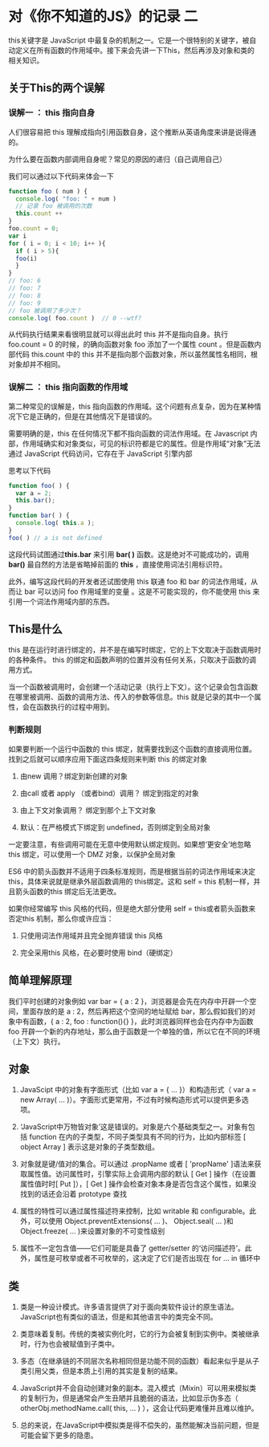# 对《你不知道的JS》的记录 二
this关键字是 JavaScript 中最复杂的机制之一。它是一个很特别的关键字，被自动定义在所有函数的作用域中。接下来会先讲一下This，然后再涉及对象和类的相关知识。

## 关于This的两个误解
### 误解一 ： this 指向自身
人们很容易把 this 理解成指向引用函数自身，这个推断从英语角度来讲是说得通的。

为什么要在函数内部调用自身呢？常见的原因的递归（自己调用自己）

我们可以通过以下代码来体会一下
```JavaScript
function foo ( num ) { 
  console.log( "foo: " + num )
  // 记录 foo 被调用的次数
  this.count ++
} 
foo.count = 0;
var i 
for ( i = 0; i < 10; i++ ){
  if ( i > 5){
  foo(i)
  }
}
// foo: 6
// foo: 7
// foo: 8
// foo: 9
// foo 被调用了多少次？
console.log( foo.count )  // 0 --wtf? 
```

从代码执行结果来看很明显就可以得出此时 this 并不是指向自身。执行 foo.count = 0 的时候，的确向函数对象 foo 添加了一个属性 count 。但是函数内部代码 this.count 中的 this 并不是指向那个函数对象，所以虽然属性名相同，根对象却并不相同。

### 误解二 ： this 指向函数的作用域
第二种常见的误解是，this 指向函数的作用域。这个问题有点复杂，因为在某种情况下它是正确的，但是在其他情况下是错误的。

需要明确的是，this 在任何情况下都不指向函数的词法作用域。在 Javascript 内部，作用域确实和对象类似，可见的标识符都是它的属性。但是作用域“对象”无法通过 JavaScript 代码访问，它存在于 JavaScript 引擎内部

思考以下代码
```JavaScript
function foo( ) {     
  var a = 2;     
  this.bar(); 
}
function bar( ) {
  console.log( this.a ); 
}
foo( ) // a is not defined
```
这段代码试图通过**this.bar** 来引用 **bar( )** 函数。这是绝对不可能成功的，调用 **bar()** 最自然的方法是省略掉前面的 **this** ，直接使用词法引用标识符。

此外，编写这段代码的开发者还试图使用 this 联通 foo 和 bar 的词法作用域，从而让 bar 可以访问 foo 作用域里的变量  。这是不可能实现的，你不能使用 this 来引用一个词法作用域内部的东西。

## This是什么
this 是在运行时进行绑定的，并不是在编写时绑定，它的上下文取决于函数调用时的各种条件。 this 的绑定和函数声明的位置并没有任何关系，只取决于函数的调用方式。
        
当一个函数被调用时，会创建一个活动记录（执行上下文）。这个记录会包含函数在哪里被调用、函数的调用方法、传入的参数等信息。this 就是记录的其中一个属性，会在函数执行的过程中用到。

### 判断规则 
如果要判断一个运行中函数的 this 绑定，就需要找到这个函数的直接调用位置。找到之后就可以顺序应用下面这四条规则来判断 this 的绑定对象
1. 由new 调用？绑定到新创建的对象

2. 由call 或者 apply （或者bind）调用？ 绑定到指定的对象

3. 由上下文对象调用？ 绑定到那个上下文对象

4. 默认：在严格模式下绑定到 undefined，否则绑定到全局对象 

一定要注意，有些调用可能在无意中使用默认绑定规则。如果想‘更安全’地忽略 this 绑定，可以使用一个 DMZ 对象，以保护全局对象

ES6 中的箭头函数并不适用于四条标准规则，而是根据当前的词法作用域来决定 this，具体来说就是继承外层函数调用的 this绑定。这和 self = this 机制一样，并且箭头函数的this 绑定后无法更改。

如果你经常编写 this 风格的代码，但是绝大部分使用 self = this或者箭头函数来否定this 机制，那么你或许应当：

1. 只使用词法作用域并且完全抛弃错误 this 风格
        
2. 完全采用this 风格，在必要时使用 bind（硬绑定）


## 简单理解原理 
我们平时创建的对象例如 var bar = { a : 2 }，浏览器是会先在内存中开辟一个空间，里面存放的是 a : 2，然后再把这个空间的地址赋给 bar，那么假如我们的对象中有函数，{ a : 2, foo : function(){} }，此时浏览器同样也会在内存中为函数 foo 开辟一个新的内存地址，那么由于函数是一个单独的值，所以它在不同的环境（上下文）执行。 


## 对象
1. JavaScipt 中的对象有字面形式（比如 var a = { ... }）和构造形式（ var a  = new Array( ... )）。字面形式更常用，不过有时候构造形式可以提供更多选项。

2. ‘JavaScript中万物皆对象’这是错误的。对象是六个基础类型之一。对象有包括 function 在内的子类型，不同子类型具有不同的行为，比如内部标签 [ object Array ] 表示这是对象的子类型数组。

3. 对象就是键/值对的集合。可以通过 .propName 或者 [ 'propName' ]语法来获取属性值。访问属性时，引擎实际上会调用内部的默认 [ Get ] 操作（在设置属性值时时[ Put ]），[ Get ] 操作会检查对象本身是否包含这个属性，如果没找到的话还会沿着 prototype 查找

4. 属性的特性可以通过属性描述符来控制，比如 writable 和 configurable。此外，可以使用 Object.preventExtensions( ... )、 Object.seal( ... )和 Object.freeze( ... )来设置对象的不可变性级别

5. 属性不一定包含值——它们可能是具备了 getter/setter 的‘访问描述符’。此外，属性是可枚举或者不可枚举的，这决定了它们是否出现在 for ... in 循环中

## 类
1. 类是一种设计模式。许多语言提供了对于面向类软件设计的原生语法。JavaScript也有类似的语法，但是和其他语言中的类完全不同。

2. 类意味着复制。传统的类被实例化时，它的行为会被复制到实例中。类被继承时，行为也会被赋值到子类中。

3. 多态（在继承链的不同层次名称相同但是功能不同的函数）看起来似乎是从子类引用父类，但是本质上引用的其实是复制的结果。

4. JavaScript并不会自动创建对象的副本。混入模式（Mixin）可以用来模拟类的复制行为，但是通常会产生丑陋并且脆弱的语法，比如显示伪多态（ otherObj.methodName.call( this, ... ) ），这会让代码更难懂并且难以维护。

5. 总的来说，在JavaScript中模拟类是得不偿失的，虽然能解决当前问题，但是可能会留下更多的隐患。
